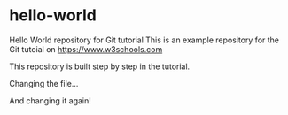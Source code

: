 # hello-world
Hello World repository for Git tutorial
This is an example repository for the Git tutoial on https://www.w3schools.com

This repository is built step by step in the tutorial. 

Changing the file...

And changing it again!
